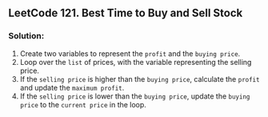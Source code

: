 ## LeetCode 121. Best Time to Buy and Sell Stock

### Solution:
1. Create two variables to represent the `profit` and the `buying price`.
2. Loop over the `list` of prices, with the variable representing the selling price.
3. If the `selling price` is higher than the `buying price`, calculate the `profit` and update the `maximum profit`.
4. If the `selling price` is lower than the `buying price`, update the `buying price` to the `current price` in the loop.